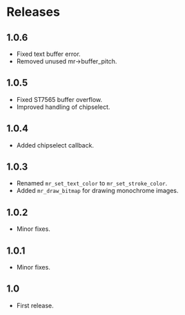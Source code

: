 # Releases

## 1.0.6

* Fixed text buffer error.
* Removed unused mr->buffer_pitch.

## 1.0.5

* Fixed ST7565 buffer overflow.
* Improved handling of chipselect.

## 1.0.4

* Added chipselect callback.

## 1.0.3

* Renamed `mr_set_text_color` to `mr_set_stroke_color`.
* Added `mr_draw_bitmap` for drawing monochrome images.

## 1.0.2

* Minor fixes.

## 1.0.1

* Minor fixes.

## 1.0

* First release.
